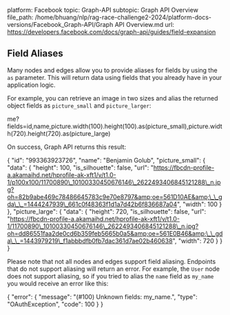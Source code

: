 platform: Facebook
topic: Graph-API
subtopic: Graph API Overview
file_path: /home/bhuang/nlp/rag-race-challenge2-2024/platform-docs-versions/Facebook_Graph-API/Graph API Overview.md
url: https://developers.facebook.com/docs/graph-api/guides/field-expansion


## Field Aliases

Many nodes and edges allow you to provide aliases for fields by using the `as` parameter. This will return data using fields that you already have in your application logic.

For example, you can retrieve an image in two sizes and alias the returned object fields as `picture_small` and `picture_larger`:

me?fields=id,name,picture.width(100).height(100).as(picture\_small),picture.width(720).height(720).as(picture\_large)

On success, Graph API returns this result:

{
  "id": "993363923726",
  "name": "Benjamin Golub",
  "picture\_small": {
    "data": {
      "height": 100,
      "is\_silhouette": false,
      "url": "https://fbcdn-profile-a.akamaihd.net/hprofile-ak-xft1/v/t1.0-1/p100x100/11700890\_10100330450676146\_2622493406845121288\_n.jpg?oh=82b9abe469c78486645783c9e70e8797&amp;oe=561D10AE&amp;\_\_gda\_\_=1444247939\_661c0f48363f1d1a7d42b6f836687a04",
      "width": 100
    }
  },
  "picture\_large": {
    "data": {
      "height": 720,
      "is\_silhouette": false,
      "url": "https://fbcdn-profile-a.akamaihd.net/hprofile-ak-xft1/v/t1.0-1/11700890\_10100330450676146\_2622493406845121288\_n.jpg?oh=dd86551faa2de0cd6b359feb5665b0a5&amp;oe=561E0B46&amp;\_\_gda\_\_=1443979219\_f1abbbdfb0fb7dac361d7ae02b460638",
      "width": 720
    }
  }
}

Please note that not all nodes and edges support field aliasing. Endpoints that do not support aliasing will return an error. For example, the `User` node does not support aliasing, so if you tried to alias the `name` field as `my_name` you would receive an error like this:

{
  "error": {
    "message": "(#100) Unknown fields: my\_name.",
    "type": "OAuthException",
    "code": 100
  }
}